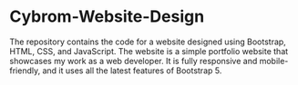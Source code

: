 # Cybrom-Website-Design
The repository contains the code for a website designed using Bootstrap, HTML, CSS, and JavaScript. The website is a simple portfolio website that showcases my work as a web developer. It is fully responsive and mobile-friendly, and it uses all the latest features of Bootstrap 5.
